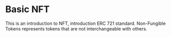 # Basic NFT

This is an introduction to NFT, introduction ERC 721 standard. Non-Fungible Tokens represents tokens that are not interchangeable with others.

